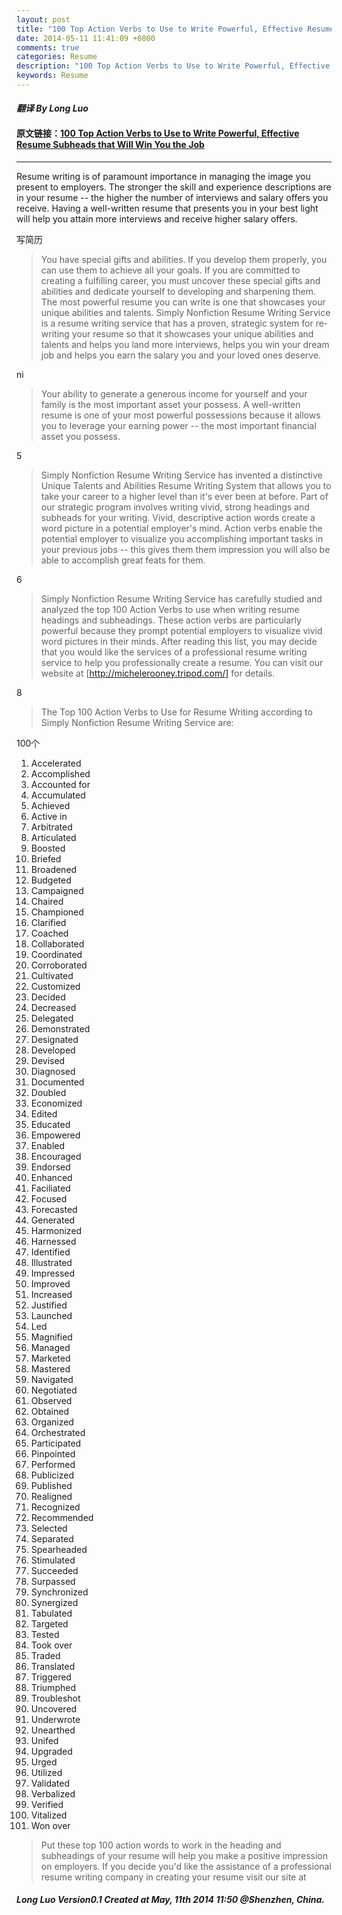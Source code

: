 ```yaml
---
layout: post
title: "100 Top Action Verbs to Use to Write Powerful, Effective Resume Subheads that Will Win You the Job"
date: 2014-05-11 11:41:09 +0800
comments: true
categories: Resume
description: "100 Top Action Verbs to Use to Write Powerful, Effective Resume Subheads that Will Win You the Job"
keywords: Resume
---
```

#### ***翻译 By Long Luo***

#### 原文链接：[100 Top Action Verbs to Use to Write Powerful, Effective Resume Subheads that Will Win You the Job](http://ezinearticles.com/?100-Top-Action-Verbs-to-Use-to-Write-Powerful,-Effective-Resume-Subheads-that-Will-Win-You-the-Job&id=655546)

---

>
Resume writing is of paramount importance in managing the image you present to employers. The stronger the skill and experience descriptions are in your resume -- the higher the number of interviews and salary offers you receive. Having a well-written resume that presents you in your best light will help you attain more interviews and receive higher salary offers.

写简历
 

>You have special gifts and abilities. If you develop them properly, you can use them to achieve all your goals. If you are committed to creating a fulfilling career, you must uncover these special gifts and abilities and dedicate yourself to developing and sharpening them. The most powerful resume you can write is one that showcases your unique abilities and talents. Simply Nonfiction Resume Writing Service is a resume writing service that has a proven, strategic system for re-writing your resume so that it showcases your unique abilities and talents and helps you land more interviews, helps you win your dream job and helps you earn the salary you and your loved ones deserve.

ni 


>Your ability to generate a generous income for yourself and your family is the most important asset your possess. A well-written resume is one of your most powerful possessions because it allows you to leverage your earning power -- the most important financial asset you possess.

5

>Simply Nonfiction Resume Writing Service has invented a distinctive Unique Talents and Abilities Resume Writing System that allows you to take your career to a higher level than it's ever been at before. Part of our strategic program involves writing vivid, strong headings and subheads for your writing. Vivid, descriptive action words create a word picture in a potential employer's mind. Action verbs enable the potential employer to visualize you accomplishing important tasks in your previous jobs -- this gives them them impression you will also be able to accomplish great feats for them.

6

>Simply Nonfiction Resume Writing Service has carefully studied and analyzed the top 100 Action Verbs to use when writing resume headings and subheadings. These action verbs are particularly powerful because they prompt potential employers to visualize vivid word pictures in their minds. After reading this list, you may decide that you would like the services of a professional resume writing service to help you professionally create a resume. You can visit our website at [http://michelerooney.tripod.com/] for details.

8

>The Top 100 Action Verbs to Use for Resume Writing according to Simply Nonfiction Resume Writing Service are:

100个

1. Accelerated
2. Accomplished
3. Accounted for
4. Accumulated
5. Achieved
6. Active in
7. Arbitrated
8. Articulated
9. Boosted
10. Briefed
11. Broadened
12. Budgeted
13. Campaigned
14. Chaired
15. Championed
16. Clarified
17. Coached
18. Collaborated
19. Coordinated
20. Corroborated
21. Cultivated
22. Customized
23. Decided
24. Decreased
25. Delegated
26. Demonstrated
27. Designated
28. Developed
29. Devised
30. Diagnosed
31. Documented
32. Doubled
33. Economized
34. Edited
35. Educated
36. Empowered
37. Enabled
38. Encouraged
39. Endorsed
40. Enhanced
41. Faciliated
42. Focused
43. Forecasted
44. Generated
45. Harmonized
46. Harnessed
47. Identified
48. Illustrated
49. Impressed
50. Improved
51. Increased
52. Justified
53. Launched
54. Led
55. Magnified
56. Managed
57. Marketed
58. Mastered
59. Navigated
60. Negotiated
61. Observed
62. Obtained
63. Organized
64. Orchestrated
65. Participated
66. Pinpointed
67. Performed
68. Publicized
69. Published
70. Realigned
71. Recognized
72. Recommended
73. Selected
74. Separated
75. Spearheaded
76. Stimulated
77. Succeeded
78. Surpassed
79. Synchronized
80. Synergized
81. Tabulated
82. Targeted
82. Tested
83. Took over
84. Traded
85. Translated
86. Triggered
87. Triumphed
88. Troubleshot
89. Uncovered
90. Underwrote
91. Unearthed
92. Unifed
93. Upgraded
94. Urged
95. Utilized
96. Validated
97. Verbalized
98. Verified
99. Vitalized
100. Won over

>Put these top 100 action words to work in the heading and subheadings of your resume will help you make a positive impression on employers. If you decide you'd like the assistance of a professional resume writing company in creating your resume visit our site at 


#### ***Long Luo Version0.1 Created at May, 11th 2014 11:50 @Shenzhen, China.***

